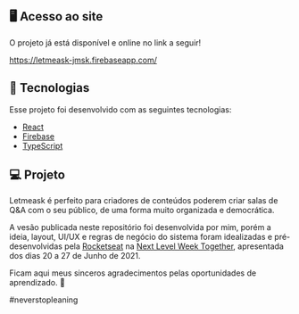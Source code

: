 ## 🖥️ Acesso ao site

O projeto já está disponível e online no link a seguir! 

https://letmeask-jmsk.firebaseapp.com/

## 🧪 Tecnologias

Esse projeto foi desenvolvido com as seguintes tecnologias:

- [React](https://reactjs.org)
- [Firebase](https://firebase.google.com/)
- [TypeScript](https://www.typescriptlang.org/)

## 💻 Projeto

Letmeask é perfeito para criadores de conteúdos poderem criar salas de Q&A com o seu público, de uma forma muito organizada e democrática. 

A vesão publicada neste repositório foi desenvolvida por mim, porém a ideia, layout, UI/UX e regras de negócio do sistema foram idealizadas e pré-desenvolvidas pela [Rocketseat](https://rocketseat.com.br/) na [Next Level Week Together](https://app.rocketseat.com.br/nlw-together/tracks), apresentada dos dias 20 a 27 de Junho de 2021. 

Ficam aqui meus sinceros agradecimentos pelas oportunidades de aprendizado. 💜

#neverstopleaning
